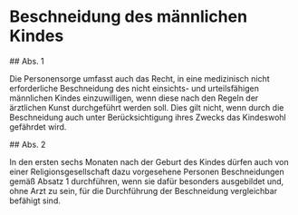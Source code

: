 # Beschneidung des männlichen Kindes



\#\# Abs. 1

 Die Personensorge umfasst auch das Recht, in eine medizinisch nicht erforderliche Beschneidung des nicht einsichts\- und urteilsfähigen männlichen Kindes einzuwilligen, wenn diese nach den Regeln der ärztlichen Kunst durchgeführt werden soll. Dies gilt nicht, wenn durch die Beschneidung auch unter Berücksichtigung ihres Zwecks das Kindeswohl gefährdet wird.

\#\# Abs. 2

 In den ersten sechs Monaten nach der Geburt des Kindes dürfen auch von einer Religionsgesellschaft dazu vorgesehene Personen Beschneidungen gemäß Absatz 1 durchführen, wenn sie dafür besonders ausgebildet und, ohne Arzt zu sein, für die Durchführung der Beschneidung vergleichbar befähigt sind. 

